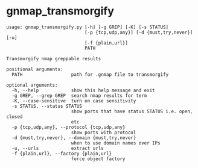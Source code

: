 # gnmap_transmorgify

    usage: gnmap_transmorgify.py [-h] [-g GREP] [-K] [-s STATUS]
                                 [-p {tcp,udp,any}] [-d {must,try,never}] [-u]
                                 [-f {plain,url}]
                                 PATH
    
    Transmorgify nmap greppable results
    
    positional arguments:
      PATH                  path for .gnmap file to transmorgify
    
    optional arguments:
      -h, --help            show this help message and exit
      -g GREP, --grep GREP  search nmap results for term
      -K, --case-sensitive  turn on case sensitivity
      -s STATUS, --status STATUS
                            show ports that have status STATUS i.e. open, closed
                            etc
      -p {tcp,udp,any}, --protocol {tcp,udp,any}
                            show ports with protocol
      -d {must,try,never}, --domain {must,try,never}
                            when to use domain names over IPs
      -u, --urls            extract urls
      -f {plain,url}, --factory {plain,url}
                            force object factory

